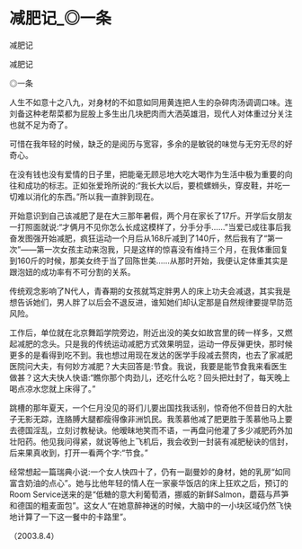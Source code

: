 # 减肥记_◎一条

减肥记

减肥记

◎一条

人生不如意十之八九，对身材的不如意如同用黄连把人生的杂碎肉汤调调口味。连刘备这种老帮菜都为屁股上多生出几块肥肉而大洒英雄泪，现代人对体重过分关注也就不足为奇了。

可惜在我年轻的时候，缺乏的是阅历与宽容，多余的是敏锐的味觉与无穷无尽的好奇心。

在没有钱也没有爱情的日子里，把能毫无顾忌地大吃大喝作为生活中极为重要的向往和成功的标志。正如张爱玲所说的:“我长大以后，要梳螺蛳头，穿皮鞋，并吃一切难以消化的东西。”所以我一直胖到现在。

开始意识到自己该减肥了是在大三那年暑假，两个月在家长了17斤。开学后女朋友一打照面就说:“才俩月不见你怎么长成这模样了，分手分手……”当爱已成往事后我奋发图强开始减肥，疯狂运动一个月后从168斤减到了140斤，然后我有了“第一次”——第一次女孩主动来泡我，只是这样的惊喜没有维持三个月，在我体重回复到160斤的时候，那美女终于当了回陈世美……从那时开始，我便认定体重其实是跟泡妞的成功率有不可分割的关系。

传统观念影响了N代人，青春期的女孩就笃定胖男人的床上功夫会减退，其实我是想告诉她们，男人胖了以后会不退反进，谁知她们却认定那是自然规律要提早防范风险。

工作后，单位就在北京舞蹈学院旁边，附近出没的美女如故宫里的砖一样多，又燃起减肥的念头。只是我的传统运动减肥方式效果明显，运动一停反弹更快，那时候更多的是看得到吃不到。我也想过用现在发达的医学手段减去赘肉，也去了家减肥医院问大夫，有何妙方减肥？大夫回答是:节食。我说，我要是能节食我来看医生做甚？这大夫快人快语:“瞧你那个肉劲儿，还吃什么吃？回头把灶封了，每天晚上喝点凉水您就上床得了。”

跳槽的那年夏天，一个仨月没见的哥们儿要出国找我话别，惊奇他不但昔日的大肚子无影无踪，连胳膊大腿都瘦得像非洲饥民。我羡慕他减了肥更胜于羡慕他马上要去德国淫乱，立刻讨教秘诀。他暧昧地笑而不语，一再盘问他灌了多少减肥药外加壮阳药。他见我问得紧，就说等他上飞机后，我会收到一封装有减肥秘诀的信封，后来果真收到，打开一看两个字:“节食。”

经常想起一篇瑞典小说:一个女人快四十了，仍有一副曼妙的身材，她的乳房“如同富含奶油的点心”。她与比他年轻的情人在一家豪华饭店的床上狂欢之后，预订的Room Service送来的是“低糖的意大利葡萄酒，挪威的新鲜Salmon，蘑菇与芦笋和德国的粗麦面包”。这女人“在她意醉神迷的时候，大脑中的一小块区域仍然飞快地计算了一下这一餐中的卡路里”。

（2003.8.4）